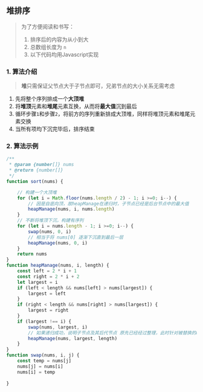 ## 堆排序
> 为了方便阅读和书写：
> 1. 排序后的内容为从小到大
> 2. 总数组长度为 `n`
> 3. 以下代码均用Javascript实现

### 1. 算法介绍
> **堆**只需保证父节点大于子节点即可，兄弟节点的大小关系无需考虑
1. 先将整个序列排成一个**大顶堆**
2. 将**堆顶**元素和**堆尾**元素互换，从而将**最大值**沉到最后
3. 循环步骤`1`和步骤`2`，将前方的序列重新排成大顶堆，同样将堆顶元素和堆尾元素交换
4. 当所有项均下沉完毕后，排序结束

### 2. 算法示例
```javascript
/**
 * @param {number[]} nums
 * @return {number[]}
 */
function sort(nums) {

    // 构建一个大顶堆
    for (let i = Math.floor(nums.length / 2) - 1; i >=0; i--) {
        // 因是自底向顶，故heapManage在递归时，子节点已经是后台节点中的最大值
        heapManage(nums, i, nums.length)
    }
    // 不断将堆顶下沉，构建有序列
    for (let i = nums.length - 1; i >=0; i--) {
        swap(nums, 0, i)
        // 相当于将 nums[0] 逐渐下沉直到最后一层
        heapManage(nums, 0, i)
    }
    return nums
}
function heapManage(nums, i, length) {
    const left = 2 * i + 1
    const right = 2 * i + 2
    let largest = i
    if (left < length && nums[left] > nums[largest]) {
        largest = left
    }
    if (right < length && nums[right] > nums[largest]) {
        largest = right
    }
    if (largest !== i) {
        swap(nums, largest, i)
        // 如果递归成功，说明子节点及其后代节点 原先已经经过整理，此时针对被替换的nums[largest]微调，使其下沉到应该存在的位置
        heapManage(nums, largest, length)
    }
}
function swap(nums, i, j) {
    const temp = nums[j]
    nums[j] = nums[i]
    nums[i] = temp
  
}
```
